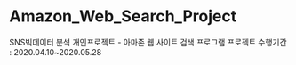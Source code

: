 # Amazon_Web_Search_Project
SNS빅데이터 분석 개인프로젝트 - 아마존 웹 사이트 검색 프로그램
프로젝트 수행기간 : 2020.04.10~2020.05.28
